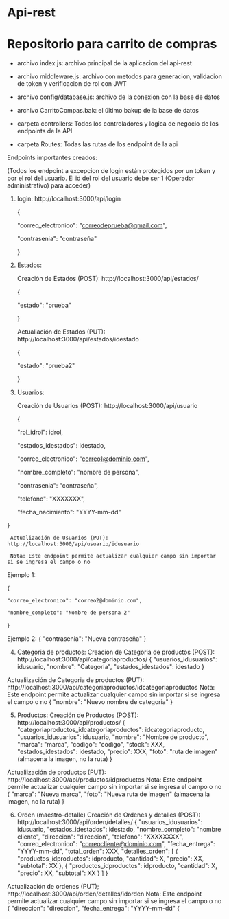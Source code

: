 # Api-rest
# Repositorio para carrito de compras

* archivo index.js: archivo principal de la aplicacion del api-rest
  
* archivo middleware.js: archivo con metodos para generacion, validacion de token y verificacion de rol con JWT

* archivo config/database.js: archivo de la conexion con la base de datos

* archivo CarritoCompas.bak: el último bakup de la base de datos

* carpeta controllers: Todos los controladores y logica de negocio de los endpoints de la API

* carpeta Routes: Todas las rutas de los endpoint de la api


Endpoints importantes creados:

(Todos los endpoint a excepcion de login están protegidos por un token y por el rol del usuario. El id del rol del usuario debe ser 1 (Operador administrativo) para acceder)

1. login: http://localhost:3000/api/login
   
   {
   
    "correo_electronico": "correodeprueba@gmail.com",
   
    "contrasenia": "contraseña"
   
   }


2. Estados:
   
   Creación de Estados (POST): http://localhost:3000/api/estados/
   
   {
   
    "estado": "prueba"
   
   }

   
      Actualiación de Estados (PUT): http://localhost:3000/api/estados/idestado
   
   {
   
    "estado": "prueba2"
   
   }


3. Usuarios:
   
   Creación de Usuarios (POST): http://localhost:3000/api/usuario
   
   {
   
    "rol_idrol": idrol,
   
    "estados_idestados": idestado,
   
    "correo_electronico": "correo1@dominio.com",
   
    "nombre_completo": "nombre de persona",
   
    "contrasenia": "contraseña",
   
    "telefono": "XXXXXXX",
   
    "fecha_nacimiento": "YYYY-mm-dd"
   
  }

  
     Actualización de Usuarios (PUT): http://localhost:3000/api/usuario/idusuario
  
     Nota: Este endpoint permite actualizar cualquier campo sin importar si se ingresa el campo o no
  
  Ejemplo 1:
  
  {
  
    "correo_electronico": "correo2@dominio.com",
    
    "nombre_completo": "Nombre de persona 2"
    
  }
  
  Ejemplo 2:
  {
    "contrasenia": "Nueva contraseña"
  }
  
4. Categoria de productos:
   Creacion de Categoria de productos (POST): http://localhost:3000/api/categoriaproductos/
   {
    "usuarios_idusuarios": idusuario,
    "nombre": "Categoria",
    "estados_idestados": idestado
   }

  Actualiización de Categoria de productos (PUT): http://localhost:3000/api/categoriaproductos/idcategoriaproductos
  Nota: Este endpoint permite actualizar cualquier campo sin importar si se ingresa el campo o no
  {
    "nombre": "Nuevo nombre de categoria"
  }

5. Productos:
  Creación de Productos (POST): http://localhost:3000/api/productos/
  {
    "categoriaproductos_idcategoriaproductos": idcategoriaproducto, 
    "usuarios_idusuarios": idusuario,
    "nombre": "Nombre de producto",
    "marca": "marca",
    "codigo": "codigo",
    "stock": XXX,
    "estados_idestados": idestado,
    "precio": XXX,
    "foto": "ruta de imagen" (almacena la imagen, no la ruta)
  }

  Actualiización de productos (PUT): http://localhost:3000/api/productos/idproductos
  Nota: Este endpoint permite actualizar cualquier campo sin importar si se ingresa el campo o no
  {
    "marca": "Nueva marca",
    "foto": "Nueva ruta de imagen" (almacena la imagen, no la ruta)
  }

6. Orden (maestro-detalle)
   Creación de Ordenes y detalles (POST): http://localhost:3000/api/orden/detalles/
   {
    "usuarios_idusuarios": idusuario,
    "estados_idestados": idestado,
    "nombre_completo": "nombre cliente",
    "direccion": "direccion",
    "telefono": "XXXXXXXX",
    "correo_electronico": "correocliente@dominio.com",
    "fecha_entrega": "YYYY-mm-dd",
    "total_orden": XXX,
    "detalles_orden": [
        {
            "productos_idproductos": idproducto,
            "cantidad": X,
            "precio": XX,
            "subtotal": XX
        },
        {
            "productos_idproductos": idproducto,
            "cantidad": X,
            "precio": XX,
            "subtotal": XX
        }
    ]
   }

  Actualización de ordenes (PUT); http://localhost:3000/api/orden/detalles/idorden
  Nota: Este endpoint permite actualizar cualquier campo sin importar si se ingresa el campo o no
  {
    "direccion": "direccion",
    "fecha_entrega": "YYYY-mm-dd"
  {
